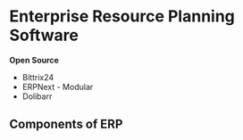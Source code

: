 # Enterprise Resource Planning Software
**Open Source**
- Bittrix24
- ERPNext - Modular
- Dolibarr

## Components of ERP
